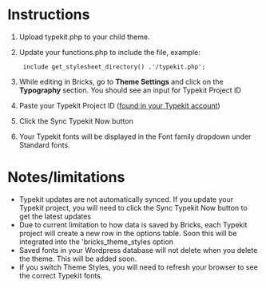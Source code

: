 # Instructions

1. Upload typekit.php to your child theme.
2. Update your functions.php to include the file, example:

        include get_stylesheet_directory() .'/typekit.php';
3. While editing in Bricks, go to **Theme Settings** and click on the **Typography** section. You should see an input for Typekit Project ID
4. Paste your Typekit Project ID ([found in your Typekit account](https://fonts.adobe.com/my_fonts#web_projects-section))
5. Click the Sync Typekit Now button
6. Your Typekit fonts will be displayed in the Font family dropdown under Standard fonts.

# Notes/limitations
- Typekit updates are not automatically synced. If you update your Typekit project, you will need to click the Sync Typekit Now button to get the latest updates
- Due to current limitation to how data is saved by Bricks, each Typekit project will create a new row in the options table. Soon this will be integrated into the 'bricks_theme_styles option
- Saved fonts in your Wordpress database will not delete when you delete the theme. This will be added soon.
- If you switch Theme Styles, you will need to refresh your browser to see the correct Typekit fonts.
